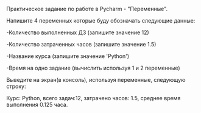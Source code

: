 Практическое задание по работе в Pycharm - "Переменные".

Напишите 4 переменных которые буду обозначать следующие данные:

-Количество выполненных ДЗ (запишите значение 12) 

-Количество затраченных часов (запишите значение 1.5) 

-Название курса (запишите значение 'Python') 

-Время на одно задание (вычислить используя 1 и 2 переменные) 


Выведите на экран(в консоль), используя переменные, следующую строку:

Курс: Python, всего задач:12, затрачено часов: 1.5, среднее время выполнения 0.125 часа.
